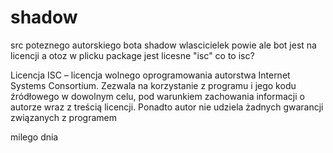 # shadow

src poteznego autorskiego bota shadow
wlascicielek powie ale bot jest na licencji a otoz w plicku package jest licesne "isc"
co to isc?

Licencja ISC – licencja wolnego oprogramowania autorstwa Internet Systems Consortium. Zezwala na korzystanie z programu i jego kodu źródłowego w dowolnym celu, pod warunkiem zachowania informacji o autorze wraz z treścią licencji. Ponadto autor nie udziela żadnych gwarancji związanych z programem

milego dnia 

